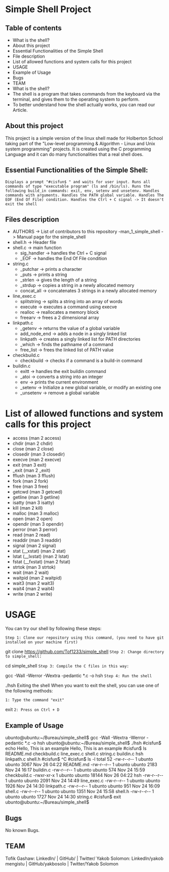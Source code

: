# Simple Shell Project
## Table of contents
- What is the shell?
- About this project
- Essential Functionalities of the Simple Shell
- File description
- List of allowed functions and system calls for this project
- USAGE
- Example of Usage
- Bugs
- TEAM
- What is the shell?
- The shell is a program that takes commands from the keyboard via the terminal, and gives them to the operating system to perform.
- To better understand how the shell actually works, you can read our Article.

## About this project
This project is a simple version of the linux shell made for Holberton School taking part of the "Low-level programming & Algorithm - Linux and Unix system programming" projects.
It is created using the C programming Language and it can do many functionalities that a real shell does.

## Essential Functionalities of the Simple Shell:
` Displays a prompt "#cisfun$ " and waits for user input.
Runs all commands of type "executable program" (ls and /bin/ls).
Runs the following build_in commands: exit, env, setenv and unsetenv.
Handles commands with arguments.
Handles the PATH global variable.
Handles The EOF (End Of File) condition.
Handles the Ctrl + C signal -> It doesn't exit the shell `

## Files description
- AUTHORS -> List of contributors to this repository
-man_1_simple_shell -> Manual page for the simple_shell
- shell.h -> Header file
- shell.c -> main function
  - sig_handler -> handles the Ctrl + C signal
  - _EOF -> handles the End Of File condition
- string.c
  - _putchar -> prints a character
  - _puts -> prints a string
  - _strlen -> gives the length of a string
  - _strdup -> copies a string in a newly allocated memory
  - concat_all -> concatenates 3 strings in a newly allocated memory
- line_exec.c
  - splitstring -> splits a string into an array of words
  - execute -> executes a command using execve
  - realloc -> reallocates a memory block
  - freearv -> frees a 2 dimensional array
- linkpath.c
  - _getenv -> returns the value of a global variable
  - add_node_end -> adds a node in a singly linked list
  - linkpath -> creates a singly linked list for PATH directories
  - _which -> finds the pathname of a command
  - free_list -> frees the linked list of PATH value
- checkbuild.c
  - checkbuild -> checks if a command is a build-in command
- buildin.c
  - exitt -> handles the exit buildin command
  - _atoi -> converts a string into an integer
  - env -> prints the current environment
  - _setenv -> Initialize a new global variable, or modify an existing one
  - _unsetenv -> remove a global variable
# List of allowed functions and system calls for this project
- access (man 2 access)
- chdir (man 2 chdir)
- close (man 2 close)
- closedir (man 3 closedir)
- execve (man 2 execve)
- exit (man 3 exit)
- _exit (man 2 _exit)
- fflush (man 3 fflush)
- fork (man 2 fork)
- free (man 3 free)
- getcwd (man 3 getcwd)
- getline (man 3 getline)
- isatty (man 3 isatty)
- kill (man 2 kill)
- malloc (man 3 malloc)
- open (man 2 open)
- opendir (man 3 opendir)
- perror (man 3 perror)
- read (man 2 read)
- readdir (man 3 readdir)
- signal (man 2 signal)
- stat (__xstat) (man 2 stat)
- lstat (__lxstat) (man 2 lstat)
- fstat (__fxstat) (man 2 fstat)
- strtok (man 3 strtok)
- wait (man 2 wait)
- waitpid (man 2 waitpid)
- wait3 (man 2 wait3)
- wait4 (man 2 wait4)
- write (man 2 write)
# USAGE
You can try our shell by following these steps:

`Step 1: Clone our repository using this command, (you need to have git installed on your machine first)`

git clone https://github.com/Tof1233/simple_shell
`Step 2: Change directory to simple_shell:`

cd simple_shell
`Step 3: Compile the C files in this way:`

gcc -Wall -Werror -Wextra -pedantic *.c -o hsh
`Step 4: Run the shell`

./hsh
Exiting the shell When you want to exit the shell, you can use one of the following methods:

`1: Type the command "exit"`

exit
`2: Press on Ctrl + D`

## Example of Usage
ubunto@ubuntu:~/Bureau/simple_shell$ gcc -Wall -Wextra -Werror -pedantic *.c -o hsh
ubunto@ubuntu:~/Bureau/simple_shell$ ./hsh
#cisfun$ echo Hello, This is an example
Hello, This is an example
#cisfun$ ls
README.md  checkbuild.c  line_exec.c  shell.c  string.c
buildin.c  hsh		 linkpath.c   shell.h
#cisfun$ ^C
#cisfun$ ls -l
total 52
-rw-r--r-- 1 ubunto ubunto  3067 Nov 26 04:22 README.md
-rw-r--r-- 1 ubunto ubunto  2183 Nov 24 16:17 buildin.c
-rw-r--r-- 1 ubunto ubunto   574 Nov 24 15:59 checkbuild.c
-rwxr-xr-x 1 ubunto ubunto 18144 Nov 26 04:22 hsh
-rw-r--r-- 1 ubunto ubunto  2091 Nov 24 14:49 line_exec.c
-rw-r--r-- 1 ubunto ubunto  1926 Nov 24 14:30 linkpath.c
-rw-r--r-- 1 ubunto ubunto   951 Nov 24 16:09 shell.c
-rw-r--r-- 1 ubunto ubunto  1351 Nov 24 15:58 shell.h
-rw-r--r-- 1 ubunto ubunto  1727 Nov 24 14:30 string.c
#cisfun$ exit
ubunto@ubuntu:~/Bureau/simple_shell$
## Bugs
No known Bugs.

## TEAM
Tofik Gashaw: LinkedIn/ | GitHub/ | Twitter/
Yakob Solomon: LinkedIn/yakob mengistu | GitHub/yakbosolo | Twitter/Yakob Solomon
